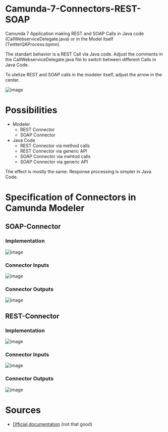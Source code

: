 # Camunda-7-Connectors-REST-SOAP

Camunda 7 Application making REST and SOAP Calls in Java code (CallWebserviceDelegate.java) or in the Model itself (TwitterQAProcess.bpmn).

The standart behavior is a REST Call via Java code. Adjust the comments in the CallWebserviceDelegate.java file to switch between different Calls in Java Code.

To utelize REST and SOAP calls in the modeler itself, adjust the arrow in the center.

![image](https://user-images.githubusercontent.com/101417551/209144285-9dfc1fc3-4e25-4b1b-a44c-fb00619dc0be.png)

# Possibilities

- Modeler
  - REST Connector
  - SOAP Connector
- Java Code
  - REST Connector via method calls
  - REST Connector via generic API
  - SOAP Connector via mehtod calls
  - SOAP Connector via generic API
  
The effect is mostly the same. Response processing is simpler in Java Code.

# Specification of Connectors in Camunda Modeler

## SOAP-Connector

### Implementation

![image](https://user-images.githubusercontent.com/101417551/209148564-28725146-fcd0-4e89-8cb9-f490a541b9f3.png)

### Connector Inputs

![image](https://user-images.githubusercontent.com/101417551/209148018-aa5ce8ba-4ec2-4bf2-aaae-76fd80c673ef.png)

### Connector Outputs

![image](https://user-images.githubusercontent.com/101417551/209148095-700ae305-3fc8-48fd-9897-ce7c70085bc5.png)

## REST-Connector

### Implementation

![image](https://user-images.githubusercontent.com/101417551/209148608-28ea1752-2558-42be-b725-b33effcea30a.png)

### Connector Inputs

![image](https://user-images.githubusercontent.com/101417551/209148244-5dab89e9-a860-4177-a231-0838cd513e01.png)

### Connector Outputs

![image](https://user-images.githubusercontent.com/101417551/209148286-ea40724e-3244-4162-b3db-5f073588d53f.png)

# Sources

- [Official documentation](https://docs.camunda.org/manual/7.17/reference/connect/) (not that good)
